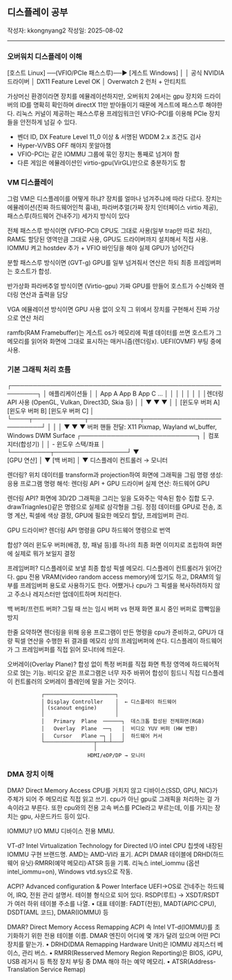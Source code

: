 ## 디스플레이 공부

작성자: kkongnyang2 작성일: 2025-08-02

---

### 오버워치 디스플레이 이해

[호스트 Linux] ──(VFIO/PCIe 패스스루)──► [게스트 Windows]
                                               │
                                               │  공식 NVIDIA 드라이버
                                               │  DX11 Feature Level OK
                                               │
                                Overwatch 2 런처 + 안티치트

가상머신 환경이라면 장치를 에뮬레이션하지만, 오버워치 2에서는 gpu 장치와 드라이버의 ID를 명확히 확인하며 directX 11만 받아들이기 때문에 게스트에 패스스루 해야한다. 리눅스 커널이 제공하는 패스스루용 프레임워크인 VFIO-PCI를 이용해 PCIe 장치들을 안전하게 넘길 수 있다.

* 벤더 ID, DX Feature Level 11_0 이상 & 서명된 WDDM 2.x 조건도 검사
* Hyper-V/VBS OFF 해야지 못알아챔
* VFIO-PCI는 같은 IOMMU 그룹에 묶인 장치는 통째로 넘겨야 함
* 다른 게임은 에뮬레이션인 virtio-gpu(VirGL)만으로 충분하기도 함


### VM 디스플레이

그럼 VM은 디스플레이를 어떻게 하냐? 장치를 얼마나 넘겨주냐에 따라 다르다.
장치는 에뮬레이션(진짜 하드웨어인척 흉내), 파라버추얼(가짜 장치 인터페이스 virtio 제공), 패스스루(하드웨어 건내주기) 세가지 방식이 있다

전체 패스스루 방식이면 (VFIO-PCI)
CPU도 그대로 사용(일부 trap만 따로 처리), RAM도 할당된 영역만큼 그대로 사용, GPU도 드라이버까지 설치해서 직접 사용. IOMMU 켜고 hostdev 추가 + VFIO 바인딩을 해야 실제 GPU가 넘어간다

분할 패스스루 방식이면 (GVT-g)
GPU를 일부 넘겨줘서 연산은 하되 최종 프레임버퍼는 호스트가 합성.

반가상화 파라버추얼 방식이면 (Virtio-gpu)
가짜 GPU를 만들어 호스트가 수신해와 렌더링 연산과 출력을 담당

VGA 에뮬레이션 방식이면
GPU 사용 없이 오직 그 위에서 장치를 구현해서 진짜 가상으로 연산 처리

ramfb(RAM Framebuffer)는 게스트 os가 메모리에 픽셀 데이터를 쓰면 호스트가 그 메모리를 읽어와 화면에 그대로 표시하는 매커니즘(렌더링x). UEFI(OVMF) 부팅 중에 사용.


### 기본 그래픽 처리 흐름

┌────────────────────────────────────────────────────────┐
│                      애플리케이션들                     │
│  App A  App B  App C ...                                │
│   │      │      │                                       │
│   │렌더링 API 사용 (OpenGL, Vulkan, Direct3D, Skia 등) │
│   ▼      ▼      ▼                                       │
│ [윈도우 버퍼 A] [윈도우 버퍼 B] [윈도우 버퍼 C]         │
└────┬────────────┬────────────┬──────────────────────────┘
     │            │            │
     ▼            ▼            ▼
    버퍼 핸들 전달: X11 Pixmap, Wayland wl_buffer, Windows DWM Surface
            ┌───────────────────────────┐
            │      컴포지터(합성기)        │
            │  - 윈도우 스택/좌표           │
            └─────────┬─────────────────┘
                      ▼  
                  [GPU 연산]
                      │
                      ▼
                   [백 버퍼]
                      │
                      ▼
                 디스플레이 컨트롤러 → 모니터


렌더링? 위치 데이터를 transform과 projection하여 화면에 그래픽을 그림
명령 생성: 응용 프로그램
명령 해석: 렌더링 API + GPU 드라이버
실제 연산: 하드웨어 GPU

렌더링 API? 화면에 3D/2D 그래픽을 그리는 일을 도와주는 약속된 함수 집합 도구. drawTriagnles()같은 명령으로 실제로 삼각형을 그림. 정점 데이터를 GPU로 전송, 조명 계산, 픽셀에 색상 결정, GPU에 필요한 메모리 할당, 프레임버퍼 관리.

GPU 드라이버? 렌더링 API 명령을 GPU 하드웨어 명령으로 번역

합성? 여러 윈도우 버퍼(배경, 창, 패널 등)를 하나의 최종 화면 이미지로 조립하여 화면에 실제로 뭐가 보일지 결정

프레임버퍼? 디스플레이로 보낼 최종 합성 픽셀 메모리. 디스플레이 컨트롤러가 읽어간다. gpu 전용 VRAM(video random access memory)에 있기도 하고, DRAM의 일부를 프레임버퍼 용도로 사용하기도 한다. 어쨌거나 cpu가 그 픽셀을 복사하려하지 않고 주소나 레지스터만 업데이트하며 처리한다.

백 버퍼/프런트 버퍼? 그릴 때 쓰는 임시 버퍼 vs 현재 화면 표시 중인 버퍼로 깜빡임을 방지

한줄 요약하면 렌더링을 위해 응용 프로그램이 만든 명령을 cpu가 준비하고, GPU가 대량 픽셀 연산을 수행한 뒤 결과를 메모리 상의 프레임버퍼에 쓴다. 디스플레이 하드웨어가 그 프레임버퍼를 직접 읽어 모니터에 띄운다.

오버레이(Overlay Plane)? 합성 없이 특정 버퍼를 직접 화면 특정 영역에 하드웨어적으로 얹는 기능. 비디오 같은 프로그램은 너무 자주 바뀌어 합성이 힘드니 직접 디스플레이 컨트롤러의 오버레이 플레인에 말을 거는 것이다.


               ┌───────────────────────┐
               │ Display Controller    │  ← 디스플레이 하드웨어
               │ (scanout engine)      │
               │                       │
               │   Primary  Plane  ──────┐  데스크톱 합성된 전체화면(RGB)
               │   Overlay  Plane  ──┐   │  비디오 YUV 버퍼 (HW 변환)
               │   Cursor   Plane ─┐ │   │  하드웨어 커서
               └────────────────┬──┴─┴───┘
                                │
                              HDMI/eDP/DP → 모니터



### DMA 장치 이해

DMA? Direct Memory Access
CPU를 거치지 않고 디바이스(SSD, GPU, NIC)가 주체가 되어 주 메모리로 직접 읽고 쓰기. cpu가 아닌 gpu로 그래픽을 처리하는 걸 가속이라고 부른다. 또한 cpu와의 전용 고속 버스를 PCIe라고 부르는데, 이를 가지는 장치는 gpu, 사운드카드 등이 있다.

IOMMU? I/O MMU
디바이스 전용 MMU.

VT-d? Intel Virtualization Technology for Directed I/O
intel CPU 칩셋에 내장된 IOMMU 구현 브랜드명. AMD는 AMD-VI라 표기. ACPI DMAR 테이블에 DRHD(하드웨어 유닛)·RMRR(예약 메모리)·ATSR 등을 기록. 리눅스 intel_iommu (옵션 intel_iommu=on), Windows vtd.sys으로 작동.

ACPI? Advanced configuration & Power Interface
UEFI->OS로 건네주는 하드웨어, IRQ, 전원 관리 설명서. 테이블 형식으로 되어 있다.
RSDP(루트) → XSDT/RSDT가 여러 하위 테이블 주소를 나열.
• 대표 테이블: FADT(전원), MADT(APIC·CPU), DSDT(AML 코드), DMAR(IOMMU) 등

DMAR? Direct Memory Access Remapping
ACPI 속 Intel VT-d(IOMMU)를 초기화하기 위한 전용 테이블 이름. DMAR 엔진이 어디에 몇 개가 달려 있으며 어떤 PCI 장치를 맡는가.
• DRHD(DMA Remapping Hardware Unit)은 IOMMU 레지스터 베이스, 관리 버스.
• RMRR(Resserved Memory Region Reporting)은 BIOS, iGPU, USB 레거시 등 특정 장치 부팅 중 DMA 해야 하는 예약 메모리.
• ATSR(Address-Translation Service Remap)